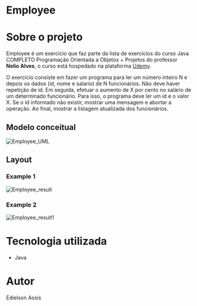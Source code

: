 # Employee

# Sobre o projeto
Employee é um exercício que faz parte da lista de exercícios do curso Java COMPLETO Programação Orientada a Objetos + Projetos do professor **Nelio Alves**, o curso está hospedado na plataforma [Udemy](https://www.udemy.com/course/java-curso-completo/ "Site da Udemy").

O exercício consiste em fazer um programa para ler um número inteiro N e depois os dados (id, nome e salario) de
N funcionários. Não deve haver repetição de id.
Em seguida, efetuar o aumento de X por cento no salário de um determinado funcionário.
Para isso, o programa deve ler um id e o valor X. Se o id informado não existir, mostrar uma
mensagem e abortar a operação. Ao final, mostrar a listagem atualizada dos funcionários.

## Modelo conceitual
![Employee_UML](https://user-images.githubusercontent.com/105529988/178130523-03ad187c-8dbf-4da7-bdf5-b7ab9b0fb0ec.png)

## Layout
### Example 1
![Employee_result](https://user-images.githubusercontent.com/105529988/178130534-3a1e1a41-dbcd-4b6e-a7ea-e354b8ebf6d4.png)

### Example 2
![Employee_result1](https://user-images.githubusercontent.com/105529988/178130543-df88fafa-475d-4af1-89d3-83a365db69fb.png)

# Tecnologia utilizada
- Java

# Autor
Edielson Assis
